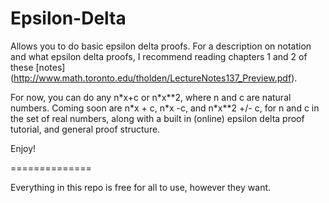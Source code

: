 Epsilon-Delta
=============

Allows you to do basic epsilon delta proofs.
For a description on notation and what epsilon delta proofs, I recommend reading chapters 1 and 2 of these [notes] 
(http://www.math.toronto.edu/tholden/LectureNotes137_Preview.pdf).

For now, you can do any n\*x+c or n\*x\*\*2, where n and c are natural numbers. 
Coming soon are n\*x + c, n\*x -c, and n\*x\*\*2 +/- c, for n and c in the set of real numbers, along with a built in (online) epsilon delta proof tutorial, and general proof structure.

Enjoy!
 
==============

Everything in this repo is free for all to use, however they want.
